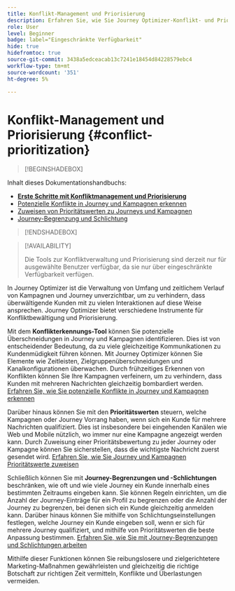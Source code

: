 ```yaml
---
title: Konflikt-Management und Priorisierung
description: Erfahren Sie, wie Sie Journey Optimizer-Konflikt- und Priorisierungs-Tools nutzen können.
role: User
level: Beginner
badge: label="Eingeschränkte Verfügbarkeit"
hide: true
hidefromtoc: true
source-git-commit: 3438a5edceacab13c7241e18454d84228579ebc4
workflow-type: tm+mt
source-wordcount: '351'
ht-degree: 5%

---
```



# Konflikt-Management und Priorisierung {#conflict-prioritization}

>[!BEGINSHADEBOX]

Inhalt dieses Dokumentationshandbuchs:

* **[Erste Schritte mit Konfliktmanagement und Priorisierung](gs-conflict-prioritization.md)**
* [Potenzielle Konflikte in Journey und Kampagnen erkennen](conflicts.md)
* [Zuweisen von Prioritätswerten zu Journeys und Kampagnen](priority-scores.md)
* [Journey-Begrenzung und Schlichtung](journey-capping.md)

>[!ENDSHADEBOX]

>[!AVAILABILITY]
>
>Die Tools zur Konfliktverwaltung und Priorisierung sind derzeit nur für ausgewählte Benutzer verfügbar, da sie nur über eingeschränkte Verfügbarkeit verfügen.

In Journey Optimizer ist die Verwaltung von Umfang und zeitlichem Verlauf von Kampagnen und Journey unverzichtbar, um zu verhindern, dass überwältigende Kunden mit zu vielen Interaktionen auf diese Weise ansprechen. Journey Optimizer bietet verschiedene Instrumente für Konfliktbewältigung und Priorisierung.

Mit dem **Konflikterkennungs-Tool** können Sie potenzielle Überschneidungen in Journey und Kampagnen identifizieren. Dies ist von entscheidender Bedeutung, da zu viele gleichzeitige Kommunikationen zu Kundenmüdigkeit führen können. Mit Journey Optimizer können Sie Elemente wie Zeitleisten, Zielgruppenüberschneidungen und Kanalkonfigurationen überwachen. Durch frühzeitiges Erkennen von Konflikten können Sie Ihre Kampagnen verfeinern, um zu verhindern, dass Kunden mit mehreren Nachrichten gleichzeitig bombardiert werden. [Erfahren Sie, wie Sie potenzielle Konflikte in Journey und Kampagnen erkennen](conflicts.md)

Darüber hinaus können Sie mit den **Prioritätswerten** steuern, welche Kampagnen oder Journey Vorrang haben, wenn sich ein Kunde für mehrere Nachrichten qualifiziert. Dies ist insbesondere bei eingehenden Kanälen wie Web und Mobile nützlich, wo immer nur eine Kampagne angezeigt werden kann. Durch Zuweisung einer Prioritätsbewertung zu jeder Journey oder Kampagne können Sie sicherstellen, dass die wichtigste Nachricht zuerst gesendet wird. [Erfahren Sie, wie Sie Journey und Kampagnen Prioritätswerte zuweisen](priority-scores.md)

Schließlich können Sie mit **Journey-Begrenzungen und -Schlichtungen** beschränken, wie oft und wie viele Journey ein Kunde innerhalb eines bestimmten Zeitraums eingeben kann. Sie können Regeln einrichten, um die Anzahl der Journey-Einträge für ein Profil zu begrenzen oder die Anzahl der Journey zu begrenzen, bei denen sich ein Kunde gleichzeitig anmelden kann. Darüber hinaus können Sie mithilfe von Schlichtungseinstellungen festlegen, welche Journey ein Kunde eingeben soll, wenn er sich für mehrere Journey qualifiziert, und mithilfe von Prioritätswerten die beste Anpassung bestimmen. [Erfahren Sie, wie Sie mit Journey-Begrenzungen und Schlichtungen arbeiten](journey-capping.md)

Mithilfe dieser Funktionen können Sie reibungslosere und zielgerichtetere Marketing-Maßnahmen gewährleisten und gleichzeitig die richtige Botschaft zur richtigen Zeit vermitteln, Konflikte und Überlastungen vermeiden.
